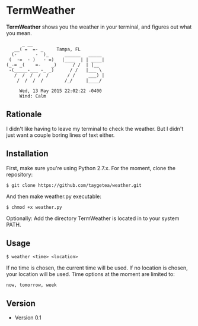 TermWeather
======
**TermWeather** shows you the weather in your terminal, and figures out what you mean. 

          _ __
       __( =  =- _     Tampa, FL
      (-       -  )_      ______   _____
     (  -=  - )   - =)   |____  | | ____|
    (_-= _(    =-    _)      / /  | |__
     -(_____-___ -_ _)      / /   |___ \
       /  /  /  /  /       / /     ___) |
        /  /  /  /        /_/     |____/
    
         Wed, 13 May 2015 22:02:22 -0400
         Wind: Calm
         


## Rationale

I didn't like having to leave my terminal to check the weather. But I didn't just want a couple boring lines of text either.


## Installation

First, make sure you're using Python 2.7.x. For the moment, clone the repository:

    $ git clone https://github.com/taygetea/weather.git
    
And then make weather.py executable:

    $ chmod +x weather.py
    
Optionally: Add the directory TermWeather is located in to your system PATH.


## Usage

    $ weather <time> <location>
If no time is chosen, the current time will be used. If no location is chosen, your location will be used. Time options at the moment are limited to:

    now, tomorrow, week


## Version 
* Version 0.1

